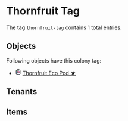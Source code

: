 # Thornfruit Tag

The tag `thornfruit-tag` contains 1 total entries.

## Objects

Following objects have this colony tag:

- <img src="https://raw.githubusercontent.com/Ceterai/Enternia/main/objects/farmables/alta/liquid/produce/thornfruit/pod/icon.png" alt="Thornfruit Eco Pod ★ icon" loading="lazy" height=16px width="auto" /> [Thornfruit Eco Pod ★](https://ceterai.github.io/MyEnternia/Wiki/ThornfruitEcoPod)

## Tenants

## Items
